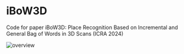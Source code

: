 # iBoW3D
Code for paper iBoW3D: Place Recognition Based on Incremental and General Bag of Words in 3D Scans (ICRA 2024)

![overview]( "overview")
